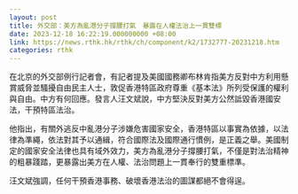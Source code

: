 ```yaml
---
layout: post
title: 外交部：美方為亂港分子撐腰打氣　暴露在人權法治上一貫雙標
date: 2023-12-18 16:22:19.000000000 +08:00
link: https://news.rthk.hk/rthk/ch/component/k2/1732777-20231218.htm
categories: rthk
---
```


在北京的外交部例行記者會，有記者提及美國國務卿布林肯指美方反對中方利用懸賞威脅並騷擾自由民主人士，敦促香港特區政府尊重《基本法》所列受保護的權利與自由。中方有何回應。發言人汪文斌說，中方堅決反對美方公然詆毀香港國安法，干預特區法治。

他指出，有關外逃反中亂港分子涉嫌危害國家安全，香港特區以事實為依據，以法律為準繩，依法對其予以通緝，符合國際法及國際通行慣例，是正義之舉。美國制定的國家安全法律也具有域外效力，美方為亂港分子撐腰打氣，不僅是對法治精神的粗暴踐踏，更暴露出美方在人權、法治問題上一貫奉行的雙重標準。

汪文斌強調，任何干預香港事務、破壞香港法治的圖謀都絕不會得逞。
